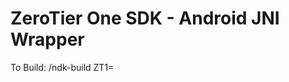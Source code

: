 ZeroTier One SDK - Android JNI Wrapper
=====

To Build:  <path to Android-ndk>/ndk-build ZT1=<path to ZeroTierOne root>
